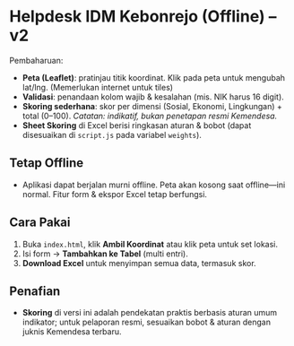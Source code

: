 # Helpdesk IDM Kebonrejo (Offline) – v2

Pembaharuan:
- **Peta (Leaflet)**: pratinjau titik koordinat. Klik pada peta untuk mengubah lat/lng. (Memerlukan internet untuk tiles)
- **Validasi**: penandaan kolom wajib & kesalahan (mis. NIK harus 16 digit).
- **Skoring sederhana**: skor per dimensi (Sosial, Ekonomi, Lingkungan) + total (0–100). *Catatan: indikatif, bukan penetapan resmi Kemendesa.*
- **Sheet Skoring** di Excel berisi ringkasan aturan & bobot (dapat disesuaikan di `script.js` pada variabel `weights`).

## Tetap Offline
- Aplikasi dapat berjalan murni offline. Peta akan kosong saat offline—ini normal. Fitur form & ekspor Excel tetap berfungsi.

## Cara Pakai
1. Buka `index.html`, klik **Ambil Koordinat** atau klik peta untuk set lokasi.
2. Isi form → **Tambahkan ke Tabel** (multi entri).
3. **Download Excel** untuk menyimpan semua data, termasuk skor.

## Penafian
- **Skoring** di versi ini adalah pendekatan praktis berbasis aturan umum indikator; untuk pelaporan resmi, sesuaikan bobot & aturan dengan juknis Kemendesa terbaru.
